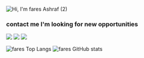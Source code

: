 ![Hi, I'm fares Ashraf (2)](https://user-images.githubusercontent.com/37639594/121310412-a5485d00-c903-11eb-91c2-ae6b21bab4e5.gif)


### contact me I'm looking for new opportunities
[![](https://img.shields.io/badge/Twitter-1DA1F2?style=for-the-badge&logo=twitter&logoColor=white)](https://twitter.com/Fares09301164) [![](https://img.shields.io/badge/LinkedIn-0077B5?style=for-the-badge&logo=linkedin&logoColor=white)](https://www.linkedin.com/in/faresashraf/)
[![](Gmail)](ashraffares090@gmail.com)



![fares Top Langs](https://github-readme-stats.vercel.app/api/top-langs/?username=ashraffares&theme=dracula)
![fares GitHub stats](https://github-readme-stats.vercel.app/api?username=ashraffares)


